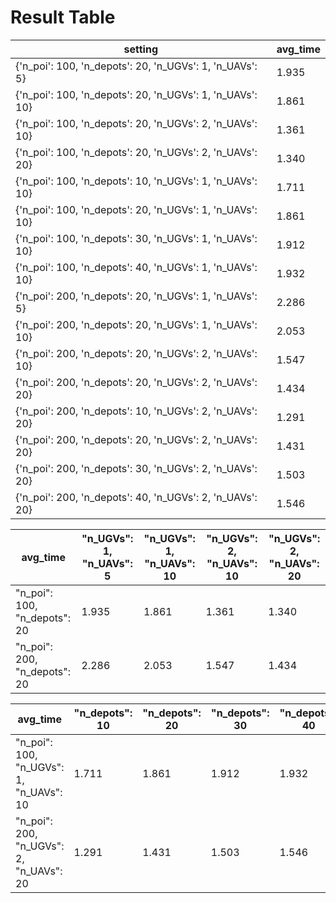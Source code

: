 # Result Table

| setting | avg_time |
| ------- | -------- |
| {'n_poi': 100, 'n_depots': 20, 'n_UGVs': 1, 'n_UAVs': 5} | 1.935 |
| {'n_poi': 100, 'n_depots': 20, 'n_UGVs': 1, 'n_UAVs': 10} | 1.861 |
| {'n_poi': 100, 'n_depots': 20, 'n_UGVs': 2, 'n_UAVs': 10} | 1.361 |
| {'n_poi': 100, 'n_depots': 20, 'n_UGVs': 2, 'n_UAVs': 20} | 1.340 |
| {'n_poi': 100, 'n_depots': 10, 'n_UGVs': 1, 'n_UAVs': 10} | 1.711 |
| {'n_poi': 100, 'n_depots': 20, 'n_UGVs': 1, 'n_UAVs': 10} | 1.861 |
| {'n_poi': 100, 'n_depots': 30, 'n_UGVs': 1, 'n_UAVs': 10} | 1.912 |
| {'n_poi': 100, 'n_depots': 40, 'n_UGVs': 1, 'n_UAVs': 10} | 1.932 |
| {'n_poi': 200, 'n_depots': 20, 'n_UGVs': 1, 'n_UAVs': 5} | 2.286 |
| {'n_poi': 200, 'n_depots': 20, 'n_UGVs': 1, 'n_UAVs': 10} | 2.053 |
| {'n_poi': 200, 'n_depots': 20, 'n_UGVs': 2, 'n_UAVs': 10} | 1.547 |
| {'n_poi': 200, 'n_depots': 20, 'n_UGVs': 2, 'n_UAVs': 20} | 1.434 |
| {'n_poi': 200, 'n_depots': 10, 'n_UGVs': 2, 'n_UAVs': 20} | 1.291 |
| {'n_poi': 200, 'n_depots': 20, 'n_UGVs': 2, 'n_UAVs': 20} | 1.431 |
| {'n_poi': 200, 'n_depots': 30, 'n_UGVs': 2, 'n_UAVs': 20} | 1.503 |
| {'n_poi': 200, 'n_depots': 40, 'n_UGVs': 2, 'n_UAVs': 20} | 1.546 |

| avg_time | "n_UGVs": 1,</br>"n_UAVs": 5 | "n_UGVs": 1,</br>"n_UAVs": 10 | "n_UGVs": 2,</br>"n_UAVs": 10 | "n_UGVs": 2,</br>"n_UAVs": 20 |
| -------- | ---------------------------- | ----------------------------- | ----------------------------- | ----------------------------- |
| "n_poi": 100, </br>"n_depots": 20 |  1.935  |  1.861  |   1.361   |   1.340   |
| "n_poi": 200, </br>"n_depots": 20 |  2.286  |  2.053  |   1.547   |   1.434   |
    
| avg_time | "n_depots": 10 | "n_depots": 20 | "n_depots": 30 | "n_depots": 40 |
| -------- | ---------------------------- | ----------------------------- | ----------------------------- | ----------------------------- |
| "n_poi": 100, </br>"n_UGVs": 1, </br>"n_UAVs": 10 |  1.711  |  1.861  |   1.912   |   1.932   |
| "n_poi": 200, </br>"n_UGVs": 2, </br>"n_UAVs": 20 |  1.291  |  1.431  |   1.503   |   1.546   |
    